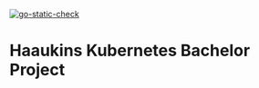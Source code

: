 [![go-static-check](https://github.com/Mai-Sigurd/Haaukins-Kubernetes-bachelor-project/actions/workflows/go-static-check.yml/badge.svg)](https://github.com/Mai-Sigurd/Haaukins-Kubernetes-bachelor-project/actions/workflows/go-static-check.yml)

# Haaukins Kubernetes Bachelor Project

